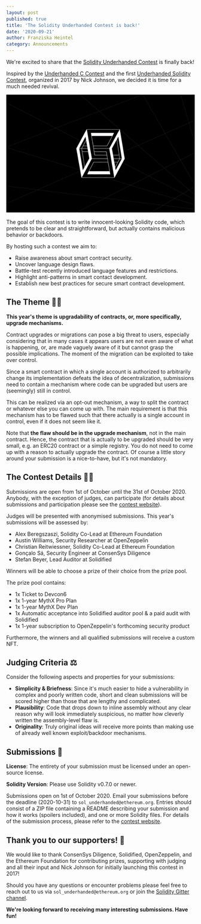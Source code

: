 ```yaml
---
layout: post
published: true
title: 'The Solidity Underhanded Contest is back!'
date: '2020-09-21'
author: Franziska Heintel
category: Announcements
---
```


We're excited to share that the [Solidity Underhanded Contest](https://underhanded.solidity.rocks/) is finally back!

Inspired by the [Underhanded C Contest](http://www.underhanded-c.org/) and the first [Underhanded Solidity Contest](https://u.solidity.cc/), organized in 2017 by Nick Johnson, we decided it is time for a much needed revival.

![Solidity Underhanded Contest](/img/2020/09/Underhanded_Solidity.gif)

The goal of this contest is to write innocent-looking Solidity code, which pretends to be clear and straightforward, but actually contains malicious behavior or backdoors.

By hosting such a contest we aim to:

+ Raise awareness about smart contract security.
+ Uncover language design flaws.
+ Battle-test recently introduced language features and restrictions.
+ Highlight anti-patterns in smart contact development.
+ Establish new best practices for secure smart contract development.

## The Theme 🚪🔑

**This year's theme is upgradability of contracts, or, more specifically, upgrade mechanisms.**

Contract upgrades or migrations can pose a big threat to users, especially considering that in many cases it appears users are not even aware of what is happening, or, are made vaguely aware of it but cannot grasp the possible implications. The moment of the migration can be exploited to take over control. 

Since a smart contract in which a single account is authorized to arbitrarily change its implementation defeats the idea of decentralization, submissions need to contain a mechanism where code can be upgraded but users are (seemingly) still in control. 

This can be realized via an opt-out mechanism, a way to split the contract or whatever else you can come up with. The main requirement is that this mechanism has to be flawed such that there actually is a single account in control, even if it does not seem like it.

Note that **the flaw should be in the upgrade mechanism**, not in the main contract. Hence, the contract that is actually to be upgraded should be very small, e.g. an ERC20 contract or a simple registry. You do not need to come up with a reason to actually upgrade the contract. Of course a little story around your submission is a nice-to-have, but it's not mandatory.

## The Contest Details 🧑‍💻

Submissions are open from 1st of October until the 31st of October 2020. Anybody, with the exception of judges, can participate (for details about submissions and participation please see the [contest website](https://underhanded.solidity.rocks/)).

Judges will be presented with anonymised submissions. This year's submissions will be assessed by:

+ Alex Beregszaszi, Solidity Co-Lead at Ethereum Foundation
+ Austin Williams, Security Researcher at OpenZeppelin
+ Christian Reitwiessner, Solidity Co-Lead at Ethereum Foundation
+ Gonçalo Sá, Security Engineer at ConsenSys Diligence
+ Stefan Beyer, Lead Auditor at Solidified

Winners will be able to choose a prize of their choice from the prize pool. 

The prize pool contains: 

+ 1x Ticket to Devcon6
+ 1x 1-year MythX Pro Plan 
+ 1x 1-year MythX Dev Plan
+ 1x Automatic acceptance into Solidified auditor pool & a paid audit with Solidified
+ 1x 1-year subscription to OpenZeppelin's forthcoming security product

Furthermore, the winners and all qualified submissions will receive a custom NFT.

## Judging Criteria ⚖️

Consider the following aspects and properties for your submissions:

+ **Simplicity & Briefness**: Since it's much easier to hide a vulnerability in complex and poorly written code, short and clean submissions will be scored higher than those that are lengthy and complicated.
+ **Plausibility**: Code that drops down to inline assembly without any clear reason why will look immediately suspicious, no matter how cleverly written the assembly-level flaw is.
+ **Originality**: Truly original ideas will receive more points than making use of already well known exploit/backdoor mechanisms.

## Submissions 📩

**License**: The entirety of your submission must be licensed under an open-source license. 

**Solidity Version**: Please use Solidity v0.7.0 or newer.

Submissions open on 1st of October 2020. Email your submissions before the deadline (2020-10-31) to `sol_underhanded@ethereum.org`. Entries should consist of a ZIP file containing a README describing your submission and how it works (spoilers included), and one or more Solidity files. For details of the submission process, please refer to the [contest website](https://underhanded.solidity.rocks/).


## Thank you to our supporters! 🥰

We would like to thank ConsenSys Diligence, Solidified, OpenZeppelin, and the Ethereum Foundation for contributing prizes, supporting with judging and all their input and Nick Johnson for initially launching this contest in 2017!

Should you have any questions or encounter problems please feel free to reach out to us via `sol_underhanded@ethereum.org` or join the [Solidity Gitter channel](https://gitter.im/ethereum/solidity).

**We're looking forward to receiving many interesting submissions. Have fun!**
